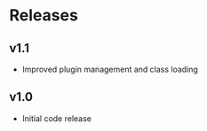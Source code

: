 # Releases

## v1.1
* Improved plugin management and class loading

## v1.0
* Initial code release



